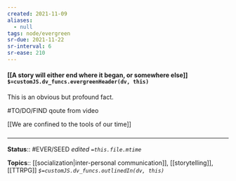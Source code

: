 ```yaml
---
created: 2021-11-09 
aliases:
  - null
tags: node/evergreen
sr-due: 2021-11-22
sr-interval: 6
sr-ease: 210
---
```

#### [[A story will either end where it began, or somewhere else]] `$=customJS.dv_funcs.evergreenHeader(dv, this)`

This is an obvious but profound fact.

#TO/DO/FIND qoute from video 

[[We are confined to the tools of our time]] 

### <hr class="footnote"/>

**Status**:: #EVER/SEED
*edited `=this.file.mtime`*

**Topics**:: [[socialization|inter-personal communication]], [[storytelling]], [[TTRPG]]
*`$=customJS.dv_funcs.outlinedIn(dv, this)`*

